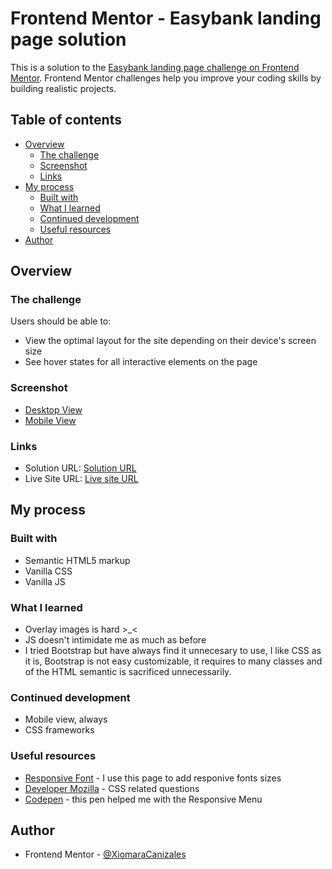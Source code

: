 # Frontend Mentor - Easybank landing page solution

This is a solution to the [Easybank landing page challenge on Frontend Mentor](https://www.frontendmentor.io/challenges/easybank-landing-page-WaUhkoDN). Frontend Mentor challenges help you improve your coding skills by building realistic projects. 

## Table of contents

- [Overview](#overview)
  - [The challenge](#the-challenge)
  - [Screenshot](#screenshot)
  - [Links](#links)
- [My process](#my-process)
  - [Built with](#built-with)
  - [What I learned](#what-i-learned)
  - [Continued development](#continued-development)
  - [Useful resources](#useful-resources)
- [Author](#author)

## Overview

### The challenge

Users should be able to:

- View the optimal layout for the site depending on their device's screen size
- See hover states for all interactive elements on the page

### Screenshot

- [Desktop View](../docs/screenshots/desktop-view.png)
- [Mobile View](../docs/screenshots/mobile-view.png)


### Links

- Solution URL: [Solution URL](https://github.com/XiomaraCanizales/frontend-mentor-projects/tree/main/3-easybank-landing-page/docs)
- Live Site URL: [Live site URL](https://xiomaracanizales.github.io/frontend-mentor-projects/easybank-landing-page/docs/index.html)

## My process

### Built with

- Semantic HTML5 markup
- Vanilla CSS
- Vanilla JS

### What I learned
- Overlay images is hard >_<
- JS doesn't intimidate me as much as before
- I tried Bootstrap but have always find it unnecesary to use, I like CSS as it is, Bootstrap is not easy customizable, it requires to many classes and of the HTML semantic is sacrificed unnecessarily.

### Continued development
- Mobile view, always
- CSS frameworks

### Useful resources
- [Responsive Font](https://matthewjamestaylor.com/responsive-font-size) - I use this page to add responive fonts sizes
- [Developer Mozilla](https://developer.mozilla.org) - CSS related questions
- [Codepen](https://codepen.io/alvarotrigo/pen/MWEJEWG?editors=1100) - this pen helped me with the Responsive Menu

## Author

- Frontend Mentor - [@XiomaraCanizales](https://www.frontendmentor.io/profile/XiomaraCanizales)